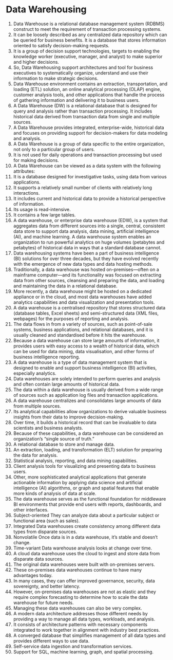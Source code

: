 # Data Warehousing 
1. Data Warehouse is a relational database management system (RDBMS) construct to meet the requirement of transaction processing systems. 
2. It can be loosely described as any centralized data repository which can be queried for business benefits. It is a database that stores information oriented to satisfy decision-making requests. 
3. It is a group of decision support technologies, targets to enabling the knowledge worker (executive, manager, and analyst) to make superior and higher decisions. 
4. So, Data Warehousing support architectures and tool for business executives to systematically organize, understand and use their information to make strategic decisions.
5. Data Warehouse environment contains an extraction, transportation, and loading (ETL) solution, an online analytical processing (OLAP) engine, customer analysis tools, and other applications that handle the process of gathering information and delivering it to business users.
6. A Data Warehouse (DW) is a relational database that is designed for query and analysis rather than transaction processing. It includes historical data derived from transaction data from single and multiple sources.
7. A Data Warehouse provides integrated, enterprise-wide, historical data and focuses on providing support for decision-makers for data modeling and analysis.
8. A Data Warehouse is a group of data specific to the entire organization, not only to a particular group of users.
9. It is not used for daily operations and transaction processing but used for making decisions.
10. A Data Warehouse can be viewed as a data system with the following attributes:
11. It is a database designed for investigative tasks, using data from various applications.
12. It supports a relatively small number of clients with relatively long interactions.
13. It includes current and historical data to provide a historical perspective of information.
14. Its usage is read-intensive.
15. It contains a few large tables.
16. A data warehouse, or enterprise data warehouse (EDW), is a system that aggregates data from different sources into a single, central, consistent data store to support data analysis, data mining, artificial intelligence (AI), and machine learning. A data warehouse system enables an organization to run powerful analytics on huge volumes (petabytes and petabytes) of historical data in ways that a standard database cannot.
17. Data warehousing systems have been a part of business intelligence (BI) solutions for over three decades, but they have evolved recently with the emergence of new data types and data hosting methods.
18. Traditionally, a data warehouse was hosted on-premises—often on a mainframe computer—and its functionality was focused on extracting data from other sources, cleansing and preparing the data, and loading and maintaining the data in a relational database. 
19. More recently, a data warehouse might be hosted on a dedicated appliance or in the cloud, and most data warehouses have added analytics capabilities and data visualization and presentation tools.
20. A data warehouse is a centralised repository that stores structured data (database tables, Excel sheets) and semi-structured data (XML files, webpages) for the purposes of reporting and analysis. 
21. The data flows in from a variety of sources, such as point-of-sale systems, business applications, and relational databases, and it is usually cleaned and standardised before it hits the warehouse. 
22. Because a data warehouse can store large amounts of information, it provides users with easy access to a wealth of historical data, which can be used for data mining, data visualisation, and other forms of business intelligence reporting.
23. A data warehouse is a type of data management system that is designed to enable and support business intelligence (BI) activities, especially analytics. 
24. Data warehouses are solely intended to perform queries and analysis and often contain large amounts of historical data. 
25. The data within a data warehouse is usually derived from a wide range of sources such as application log files and transaction applications.
26. A data warehouse centralizes and consolidates large amounts of data from multiple sources. 
27. Its analytical capabilities allow organizations to derive valuable business insights from their data to improve decision-making. 
28. Over time, it builds a historical record that can be invaluable to data scientists and business analysts. 
29. Because of these capabilities, a data warehouse can be considered an organization’s “single source of truth.”
30. A relational database to store and manage data.
31. An extraction, loading, and transformation (ELT) solution for preparing the data for analysis.
32. Statistical analysis, reporting, and data mining capabilities.
33. Client analysis tools for visualizing and presenting data to business users.
34. Other, more sophisticated analytical applications that generate actionable information by applying data science and artificial intelligence (AI) algorithms, or graph and spatial features that enable more kinds of analysis of data at scale.
35. The data warehouse serves as the functional foundation for middleware BI environments that provide end users with reports, dashboards, and other interfaces.
36. Subject-oriented They can analyze data about a particular subject or functional area (such as sales).
37. Integrated Data warehouses create consistency among different data types from disparate sources.
38. Nonvolatile Once data is in a data warehouse, it’s stable and doesn’t change.
39. Time-variant Data warehouse analysis looks at change over time.
40. A cloud data warehouse uses the cloud to ingest and store data from disparate data sources.
41. The original data warehouses were built with on-premises servers. 
42. These on-premises data warehouses continue to have many advantages today. 
43. In many cases, they can offer improved governance, security, data sovereignty, and better latency. 
44. However, on-premises data warehouses are not as elastic and they require complex forecasting to determine how to scale the data warehouse for future needs. 
45. Managing these data warehouses can also be very complex.
46. A modern data architecture addresses those different needs by providing a way to manage all data types, workloads, and analysis. 
47. It consists of architecture patterns with necessary components integrated to work together in alignment with industry best practices.
48. A converged database that simplifies management of all data types and provides different ways to use data.
49. Self-service data ingestion and transformation services.
50. Support for SQL, machine learning, graph, and spatial processing.
